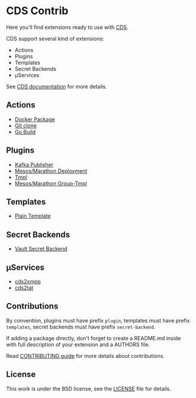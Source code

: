 # CDS Contrib

Here you'll find extensions ready to use with [CDS](https://github.com/ovh/cds).

CDS support several kind of extensions:

- Actions
- Plugins
- Templates
- Secret Backends
- µServices

See [CDS documentation](https://github.com/ovh/cds) for more details.

## Actions

- [Docker Package](https://github.com/ovh/cds-contrib/tree/master/actions/cds/cds-docker-package.hcl)
- [Git clone](https://github.com/ovh/cds-contrib/tree/master/actions/cds/cds-git-clone.hcl)
- [Go Build](https://github.com/ovh/cds-contrib/tree/master/actions/cds/cds-go-build.hcl)

## Plugins

- [Kafka Publisher](https://github.com/ovh/cds-contrib/tree/master/plugins/plugin-kafka-publish)
- [Mesos/Marathon Deployment](https://github.com/ovh/cds-contrib/tree/master/plugins/plugin-marathon)
- [Tmpl](https://github.com/ovh/cds-contrib/tree/master/plugins/plugin-tmpl)
- [Mesos/Marathon Group-Tmpl](https://github.com/ovh/cds-contrib/tree/master/plugins/plugin-group-tmpl)

## Templates

- [Plain Template](https://github.com/ovh/cds-contrib/tree/master/templates/cds-template-plain)

## Secret Backends

- [Vault Secret Backend](https://github.com/ovh/cds-contrib/tree/master/secret-backends/secret-backend-vault)

## µServices

- [cds2xmpp](https://github.com/ovh/cds-contrib/tree/master/uservices/cds2xmpp)
- [cds2tat](https://github.com/ovh/cds-contrib/tree/master/uservices/cds2tat)

## Contributions

By convention, plugins must have prefix `plugin`, templates  must have prefix `templates`, secret backends must have prefix `secret-backend`.

If adding a package directly, don't forget to create a README.md inside with full description of your extension and a AUTHORS file.

Read [CONTRIBUTING guide](CONTRIBUTING.md) for more details about contributions.

## License

This work is under the BSD license, see the [LICENSE](LICENSE) file for details.
